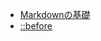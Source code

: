 - [Markdownの基礎](https://github.com/Rieru-Saito-poo/wordbook/blob/e8064c965e3ae4227dfe39b320ec43af3dffca1c/MarkDown%20-%20cheet%20sheet.md)
- [::before](https://github.com/Rieru-Saito-poo/wordbook/blob/e8064c965e3ae4227dfe39b320ec43af3dffca1c/CSS-property/::before.md)

